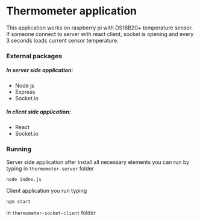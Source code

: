 # Thermometer application

This application works on raspberry pi with DS18B20+ temperature sensor.
If someone connect to server with react client, socket is opening and every
3 seconds loads current sensor temperature.

### External packages

##### In server side application:
- Node js
- Express
- Socket.io

##### In client side application:
- React
- Socket.io

### Running

Server side application after install all necessary elements 
you can run by typing in `thermometer-server` folder
```
node index.js
```

Client application you run typing
```
npm start
```
in `thermometer-socket-client` folder
